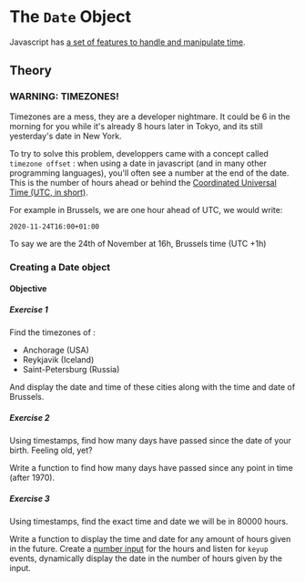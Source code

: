 # The `Date` Object

Javascript has [a set of features to handle and manipulate time](https://developer.mozilla.org/en-US/docs/Web/JavaScript/Reference/Global_Objects/Date).

## Theory

### WARNING: TIMEZONES!

Timezones are a mess, they are a developer nightmare. It could be 6 in the morning for you while it's already 8 hours later in Tokyo, and its still yesterday's date in New York.

To try to solve this problem, developpers came with a concept called `timezone offset` : when using a date in javascript (and in many other programming languages), you'll often see a number at the end of the date. This is the number of hours ahead or behind the [Coordinated Universal Time
(UTC, in short)](https://en.wikipedia.org/wiki/Coordinated_Universal_Time).

For example in Brussels, we are one hour ahead of UTC, we would write:
```
2020-11-24T16:00+01:00
```

To say we are the 24th of November at 16h, Brussels time (UTC +1h)

### Creating a Date object

#### Objective

##### Exercise 1

Find the timezones of :
- Anchorage (USA)
- Reykjavik (Iceland)
- Saint-Petersburg (Russia)

And display the date and time of these cities along with the time and date of Brussels.

##### Exercise 2

Using timestamps, find how many days have passed since the date of your birth. Feeling old, yet?

Write a function to find how many days have passed since any point in time (after 1970).

##### Exercise 3

Using timestamps, find the exact time and date we will be in 80000 hours.

Write a function to display the time and date for any amount of hours given in the future. Create a [number input](https://developer.mozilla.org/fr/docs/Web/HTML/Element/Input/number) for the hours and listen for `keyup` events, dynamically display the date in the number of hours given by the input.